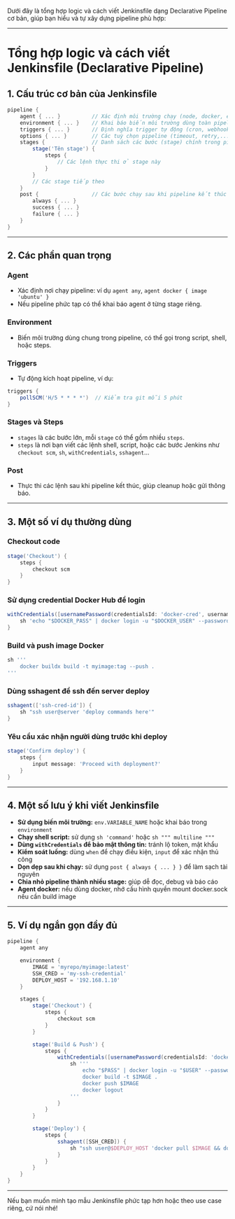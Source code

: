 Dưới đây là tổng hợp logic và cách viết Jenkinsfile dạng Declarative Pipeline cơ bản, giúp bạn hiểu và tự xây dựng pipeline phù hợp:

---

# Tổng hợp logic và cách viết Jenkinsfile (Declarative Pipeline)

## 1. Cấu trúc cơ bản của Jenkinsfile

```groovy
pipeline {
    agent { ... }          // Xác định môi trường chạy (node, docker, etc.)
    environment { ... }    // Khai báo biến môi trường dùng toàn pipeline
    triggers { ... }       // Định nghĩa trigger tự động (cron, webhook, etc.)
    options { ... }        // Các tuỳ chọn pipeline (timeout, retry,...)
    stages {               // Danh sách các bước (stage) chính trong pipeline
        stage('Tên stage') {
            steps {
                // Các lệnh thực thi ở stage này
            }
        }
        // Các stage tiếp theo
    }
    post {                 // Các bước chạy sau khi pipeline kết thúc (always, success, failure)
        always { ... }
        success { ... }
        failure { ... }
    }
}
```

---

## 2. Các phần quan trọng

### Agent

* Xác định nơi chạy pipeline: ví dụ `agent any`, `agent docker { image 'ubuntu' }`
* Nếu pipeline phức tạp có thể khai báo agent ở từng stage riêng.

### Environment

* Biến môi trường dùng chung trong pipeline, có thể gọi trong script, shell, hoặc steps.

### Triggers

* Tự động kích hoạt pipeline, ví dụ:

```groovy
triggers {
    pollSCM('H/5 * * * *')  // Kiểm tra git mỗi 5 phút
}
```

### Stages và Steps

* `stages` là các bước lớn, mỗi `stage` có thể gồm nhiều `steps`.
* `steps` là nơi bạn viết các lệnh shell, script, hoặc các bước Jenkins như `checkout scm`, `sh`, `withCredentials`, `sshagent`...

### Post

* Thực thi các lệnh sau khi pipeline kết thúc, giúp cleanup hoặc gửi thông báo.

---

## 3. Một số ví dụ thường dùng

### Checkout code

```groovy
stage('Checkout') {
    steps {
        checkout scm
    }
}
```

### Sử dụng credential Docker Hub để login

```groovy
withCredentials([usernamePassword(credentialsId: 'docker-cred', usernameVariable: 'DOCKER_USER', passwordVariable: 'DOCKER_PASS')]) {
    sh 'echo "$DOCKER_PASS" | docker login -u "$DOCKER_USER" --password-stdin'
}
```

### Build và push image Docker

```groovy
sh '''
    docker buildx build -t myimage:tag --push .
'''
```

### Dùng sshagent để ssh đến server deploy

```groovy
sshagent(['ssh-cred-id']) {
    sh "ssh user@server 'deploy commands here'"
}
```

### Yêu cầu xác nhận người dùng trước khi deploy

```groovy
stage('Confirm deploy') {
    steps {
        input message: 'Proceed with deployment?'
    }
}
```

---

## 4. Một số lưu ý khi viết Jenkinsfile

* **Sử dụng biến môi trường:** `env.VARIABLE_NAME` hoặc khai báo trong `environment`
* **Chạy shell script:** sử dụng `sh 'command'` hoặc `sh """ multiline """`
* **Dùng `withCredentials` để bảo mật thông tin:** tránh lộ token, mật khẩu
* **Kiểm soát luồng:** dùng `when` để chạy điều kiện, `input` để xác nhận thủ công
* **Dọn dẹp sau khi chạy:** sử dụng `post { always { ... } }` để làm sạch tài nguyên
* **Chia nhỏ pipeline thành nhiều stage:** giúp dễ đọc, debug và báo cáo
* **Agent docker:** nếu dùng docker, nhớ cấu hình quyền mount docker.sock nếu cần build image

---

## 5. Ví dụ ngắn gọn đầy đủ

```groovy
pipeline {
    agent any

    environment {
        IMAGE = 'myrepo/myimage:latest'
        SSH_CRED = 'my-ssh-credential'
        DEPLOY_HOST = '192.168.1.10'
    }

    stages {
        stage('Checkout') {
            steps {
                checkout scm
            }
        }

        stage('Build & Push') {
            steps {
                withCredentials([usernamePassword(credentialsId: 'docker-cred', usernameVariable: 'USER', passwordVariable: 'PASS')]) {
                    sh '''
                        echo "$PASS" | docker login -u "$USER" --password-stdin
                        docker build -t $IMAGE .
                        docker push $IMAGE
                        docker logout
                    '''
                }
            }
        }

        stage('Deploy') {
            steps {
                sshagent([SSH_CRED]) {
                    sh "ssh user@$DEPLOY_HOST 'docker pull $IMAGE && docker restart container_name'"
                }
            }
        }
    }
}
```

---

Nếu bạn muốn mình tạo mẫu Jenkinsfile phức tạp hơn hoặc theo use case riêng, cứ nói nhé!
